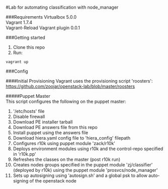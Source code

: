 #Lab for automating classification with node_manager

###Requirements
Virtualbox 5.0.0  
Vagrant 1.7.4  
Vagrant-Reload Vagrant plugin 0.0.1  


###Getting started  
1. Clone this repo  
2. Run:   
```
vagrant up

```



###Config

####Initial Provisioning
Vagrant uses the provisioning script 'roosters':  
https://github.com/zoojar/openstack-lab/blob/master/roosters  
  

#####Puppet Master  
This script configures the following on the puppet master:  
1. '/etc/hosts' file  
2. Disable firewall  
3. Download PE installer tarball  
4. Download PE answers file from this repo  
5. Install puppet using the answers file  
6. Download hiera.yaml config file to 'hiera_config' filepath  
7. Configures r10k using puppet module 'zack/r10k'  
8. Deploys environment modules using r10k and the control-repo specified in 'r10k.pp'  
9. Refreshes the classes on the master (post r10k run)  
10. Creates nodes groups specified in the puppet module 'zj/classifier' (deployed by r10k) using the puppet module 'prosvcs/node_manager'  
11. Sets up autosigning using 'autosign.sh' and a global psk to allow auto-signing of the openstack node  
  